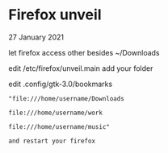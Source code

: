 # Firefox unveil
27 January 2021

let firefox access other besides ~/Downloads

edit /etc/firefox/unveil.main  add your folder 

edit .config/gtk-3.0/bookmarks 

    "file:///home/username/Downloads
  
    file:///home/username/work
  
    file:///home/username/music"

    and restart your firefox



